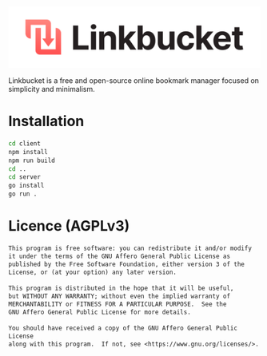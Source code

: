 ![Linkbucket Logo](Logo.svg)

Linkbucket is a free and open-source online bookmark manager focused on simplicity and minimalism.

# Installation
```sh
cd client
npm install
npm run build
cd ..
cd server
go install
go run .
```

# Licence (AGPLv3)
```
This program is free software: you can redistribute it and/or modify
it under the terms of the GNU Affero General Public License as
published by the Free Software Foundation, either version 3 of the
License, or (at your option) any later version.

This program is distributed in the hope that it will be useful,
but WITHOUT ANY WARRANTY; without even the implied warranty of
MERCHANTABILITY or FITNESS FOR A PARTICULAR PURPOSE.  See the
GNU Affero General Public License for more details.

You should have received a copy of the GNU Affero General Public License
along with this program.  If not, see <https://www.gnu.org/licenses/>.
```